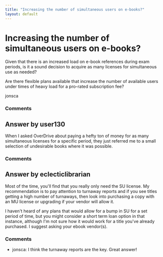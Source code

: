 ```yaml
---
title: "Increasing the number of simultaneous users on e-books?"
layout: default
---
```

Increasing the number of simultaneous users on e-books?
=====================
Given that there is an increased load on e-book references during exam
periods, is it a sound decision to acquire as many licenses for
simultaneous use as needed?

Are there flexible plans available that increase the number of available
users under times of heavy load for a pro-rated subscription fee?

jonsca

### Comments ###


Answer by user130
----------------
When I asked OverDrive about paying a hefty ton of money for as many
simultaneous licenses for a specific period, they just referred me to a
small selection of undesirable books where it was possible.

### Comments ###

Answer by eclecticlibrarian
----------------
Most of the time, you'll find that you really only need the SU license.
My recommendation is to pay attention to turnaway reports and if you see
titles getting a high number of turnaways, then look into purchasing a
copy with an MU license or upgrading if your vendor will allow it.

I haven't heard of any plans that would allow for a bump in SU for a set
period of time, but you might consider a short term loan option in that
instance, although I'm not sure how it would work for a title you've
already purchased. I suggest asking your ebook vendor(s).

### Comments ###
* jonsca: I think the turnaway reports are the key. Great answer!

